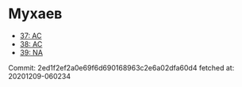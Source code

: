 # Мухаев
- [37: AC](37.md)
- [38: AC](38.md)
- [39: NA](39.md)

Commit: 2ed1f2ef2a0e69f6d690168963c2e6a02dfa60d4
 fetched at: 20201209-060234
